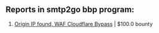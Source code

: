 ## Reports in smtp2go bbp program:
1. [Origin IP found, WAF Cloudflare Bypass](https://hackerone.com/reports/1536299) | $100.0 bounty